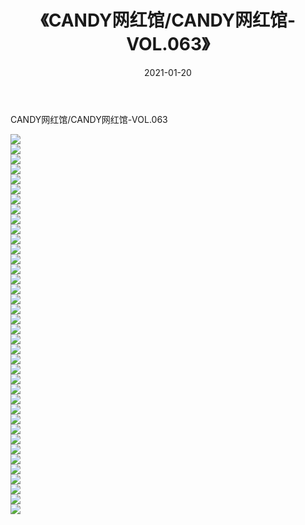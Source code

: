 ﻿---
layout: post
title:  《CANDY网红馆/CANDY网红馆-VOL.063》
date:   2021-01-20
img: http://pic.660000.xyz/1:/网络美图/2021/CANDY网红馆/CANDY网红馆-VOL.063/000.jpg
categories: [美女, 清纯, 唯美]
---

CANDY网红馆/CANDY网红馆-VOL.063

 ![](http://pic.660000.xyz/1:/网络美图/2021/CANDY网红馆/CANDY网红馆-VOL.063/001.jpg) <br>![](http://pic.660000.xyz/1:/网络美图/2021/CANDY网红馆/CANDY网红馆-VOL.063/002.jpg) <br>![](http://pic.660000.xyz/1:/网络美图/2021/CANDY网红馆/CANDY网红馆-VOL.063/003.jpg) <br>![](http://pic.660000.xyz/1:/网络美图/2021/CANDY网红馆/CANDY网红馆-VOL.063/004.jpg) <br>![](http://pic.660000.xyz/1:/网络美图/2021/CANDY网红馆/CANDY网红馆-VOL.063/005.jpg) <br>![](http://pic.660000.xyz/1:/网络美图/2021/CANDY网红馆/CANDY网红馆-VOL.063/006.jpg) <br>![](http://pic.660000.xyz/1:/网络美图/2021/CANDY网红馆/CANDY网红馆-VOL.063/007.jpg) <br>![](http://pic.660000.xyz/1:/网络美图/2021/CANDY网红馆/CANDY网红馆-VOL.063/008.jpg) <br>![](http://pic.660000.xyz/1:/网络美图/2021/CANDY网红馆/CANDY网红馆-VOL.063/009.jpg) <br>![](http://pic.660000.xyz/1:/网络美图/2021/CANDY网红馆/CANDY网红馆-VOL.063/010.jpg) <br>![](http://pic.660000.xyz/1:/网络美图/2021/CANDY网红馆/CANDY网红馆-VOL.063/011.jpg) <br>![](http://pic.660000.xyz/1:/网络美图/2021/CANDY网红馆/CANDY网红馆-VOL.063/012.jpg) <br>![](http://pic.660000.xyz/1:/网络美图/2021/CANDY网红馆/CANDY网红馆-VOL.063/013.jpg) <br>![](http://pic.660000.xyz/1:/网络美图/2021/CANDY网红馆/CANDY网红馆-VOL.063/014.jpg) <br>![](http://pic.660000.xyz/1:/网络美图/2021/CANDY网红馆/CANDY网红馆-VOL.063/015.jpg) <br>![](http://pic.660000.xyz/1:/网络美图/2021/CANDY网红馆/CANDY网红馆-VOL.063/016.jpg) <br>![](http://pic.660000.xyz/1:/网络美图/2021/CANDY网红馆/CANDY网红馆-VOL.063/017.jpg) <br>![](http://pic.660000.xyz/1:/网络美图/2021/CANDY网红馆/CANDY网红馆-VOL.063/018.jpg) <br>![](http://pic.660000.xyz/1:/网络美图/2021/CANDY网红馆/CANDY网红馆-VOL.063/019.jpg) <br>![](http://pic.660000.xyz/1:/网络美图/2021/CANDY网红馆/CANDY网红馆-VOL.063/020.jpg) <br>![](http://pic.660000.xyz/1:/网络美图/2021/CANDY网红馆/CANDY网红馆-VOL.063/021.jpg) <br>![](http://pic.660000.xyz/1:/网络美图/2021/CANDY网红馆/CANDY网红馆-VOL.063/022.jpg) <br>![](http://pic.660000.xyz/1:/网络美图/2021/CANDY网红馆/CANDY网红馆-VOL.063/023.jpg) <br>![](http://pic.660000.xyz/1:/网络美图/2021/CANDY网红馆/CANDY网红馆-VOL.063/024.jpg) <br>![](http://pic.660000.xyz/1:/网络美图/2021/CANDY网红馆/CANDY网红馆-VOL.063/025.jpg) <br>![](http://pic.660000.xyz/1:/网络美图/2021/CANDY网红馆/CANDY网红馆-VOL.063/026.jpg) <br>![](http://pic.660000.xyz/1:/网络美图/2021/CANDY网红馆/CANDY网红馆-VOL.063/027.jpg) <br>![](http://pic.660000.xyz/1:/网络美图/2021/CANDY网红馆/CANDY网红馆-VOL.063/028.jpg) <br>![](http://pic.660000.xyz/1:/网络美图/2021/CANDY网红馆/CANDY网红馆-VOL.063/029.jpg) <br>![](http://pic.660000.xyz/1:/网络美图/2021/CANDY网红馆/CANDY网红馆-VOL.063/030.jpg) <br>![](http://pic.660000.xyz/1:/网络美图/2021/CANDY网红馆/CANDY网红馆-VOL.063/031.jpg) <br>![](http://pic.660000.xyz/1:/网络美图/2021/CANDY网红馆/CANDY网红馆-VOL.063/032.jpg) <br>![](http://pic.660000.xyz/1:/网络美图/2021/CANDY网红馆/CANDY网红馆-VOL.063/033.jpg) <br>![](http://pic.660000.xyz/1:/网络美图/2021/CANDY网红馆/CANDY网红馆-VOL.063/034.jpg) <br>![](http://pic.660000.xyz/1:/网络美图/2021/CANDY网红馆/CANDY网红馆-VOL.063/035.jpg) <br>![](http://pic.660000.xyz/1:/网络美图/2021/CANDY网红馆/CANDY网红馆-VOL.063/036.jpg) <br>![](http://pic.660000.xyz/1:/网络美图/2021/CANDY网红馆/CANDY网红馆-VOL.063/037.jpg) <br>![](http://pic.660000.xyz/1:/网络美图/2021/CANDY网红馆/CANDY网红馆-VOL.063/038.jpg) <br>